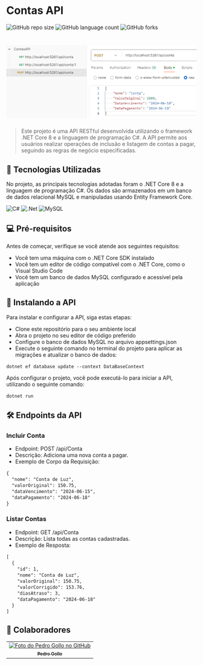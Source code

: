 # Contas API

![GitHub repo size](https://img.shields.io/github/repo-size/pbgollo/contas-api?style=for-the-badge)
![GitHub language count](https://img.shields.io/github/languages/count/pbgollo/contas-api?style=for-the-badge)
![GitHub forks](https://img.shields.io/github/forks/pbgollo/contas-api?style=for-the-badge)

# <img src="imagem.png" alt="Print do Postman">

> Este projeto é uma API RESTful desenvolvida utilizando o framework .NET Core 8 e a linguagem de programação C#. A API permite aos usuários realizar operações de inclusão e listagem de contas a pagar, seguindo as regras de negócio especificadas.

## 🔧 Tecnologias Utilizadas

No projeto, as principais tecnologias adotadas foram o .NET Core 8 e a linguagem de programação C#. Os dados são armazenados em um banco de dados relacional MySQL e manipuladas usando Entity Framework Core.

![C#](https://img.shields.io/badge/c%23-%23239120.svg?style=for-the-badge&logo=csharp&logoColor=white)
![.Net](https://img.shields.io/badge/.NET-5C2D91?style=for-the-badge&logo=.net&logoColor=white)
![MySQL](https://img.shields.io/badge/mysql-4479A1.svg?style=for-the-badge&logo=mysql&logoColor=white)

## 💻 Pré-requisitos

Antes de começar, verifique se você atende aos seguintes requisitos:

- Você tem uma máquina com o .NET Core SDK instalado
- Você tem um editor de código compatível com o .NET Core, como o Visual Studio Code
- Você tem um banco de dados MySQL configurado e acessível pela aplicação

## 🚀 Instalando a API

Para instalar e configurar a API, siga estas etapas:

- Clone este repositório para o seu ambiente local
- Abra o projeto no seu editor de código preferido
- Configure o banco de dados MySQL no arquivo appsettings.json
- Execute o seguinte comando no terminal do projeto para aplicar as migrações e atualizar o banco de dados:
```
dotnet ef database update --context DataBaseContext
```

Após configurar o projeto, você pode executá-lo para iniciar a API, utilizando o seguinte comando:
```
dotnet run
```

## 🛠 Endpoints da API

### Incluir Conta
- Endpoint: POST /api/Conta
- Descrição: Adiciona uma nova conta a pagar.
- Exemplo de Corpo da Requisição:
```
{
  "nome": "Conta de Luz",
  "valorOriginal": 150.75,
  "dataVencimento": "2024-06-15",
  "dataPagamento": "2024-06-18"
}
```

### Listar Contas
- Endpoint: GET /api/Conta
- Descrição: Lista todas as contas cadastradas.
- Exemplo de Resposta:
```
[
  {
    "id": 1,
    "nome": "Conta de Luz",
    "valorOriginal": 150.75,
    "valorCorrigido": 153.76,
    "diasAtraso": 3,
    "dataPagamento": "2024-06-18"
  }
]
```

## 🤝 Colaboradores

<table>
  <tr>
    <td align="center">
      <a href="https://github.com/pbgollo" title="Perfil do Pedro Gollo no GitHub">
        <img src="https://avatars.githubusercontent.com/u/130512644" width="100px;" alt="Foto do Pedro Gollo no GitHub"/><br>
        <sub>
          <b>Pedro Gollo</b>
        </sub>
      </a>
    </td>
  </tr>
</table>
